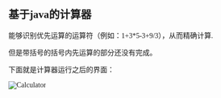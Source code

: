 <font face="Times New Roman">

## 基于java的计算器
   

   能够识别优先运算的运算符（例如：1+3*5-3+9/3），从而精确计算.

   但是带括号的括号内先运算的部分还没有完成。

   下面就是计算器运行之后的界面：


   ![Calculator](http://oyqo0q1a2.bkt.clouddn.com/Calculator.png)

</font>